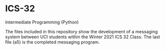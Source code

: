 # ICS-32
Intermediate Programming (Python)

The files included in this repository show the development of a messaging system between UCI students within the Winter 2021 ICS 32 Class.
The last file (a5) is the completed messaging program.
